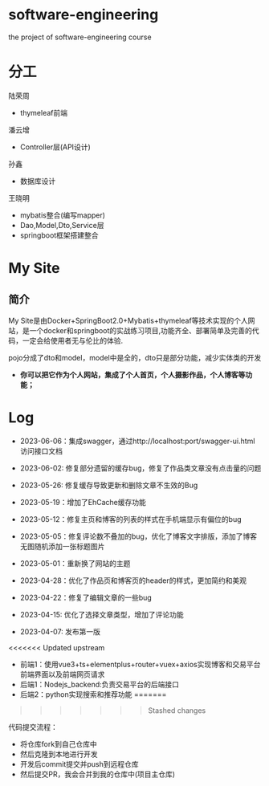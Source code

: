 # software-engineering
the project of software-engineering course

# 分工
陆荣周
* thymeleaf前端

潘云增
* Controller层(API设计)

孙鑫
* 数据库设计

王晓明
* mybatis整合(编写mapper)
* Dao,Model,Dto,Service层
* springboot框架搭建整合
# My Site

## 简介
My Site是由Docker+SpringBoot2.0+Mybatis+thymeleaf等技术实现的个人网站，是一个docker和springboot的实战练习项目,功能齐全、部署简单及完善的代码，一定会给使用者无与伦比的体验.

pojo分成了dto和model，model中是全的，dto只是部分功能，减少实体类的开发

- **你可以把它作为个人网站，集成了个人首页，个人摄影作品，个人博客等功能；**

# Log
- 2023-06-06：集成swagger，通过http://localhost:port/swagger-ui.html访问接口文档
- 2023-06-02: 修复部分遗留的缓存bug，修复了作品类文章没有点击量的问题

- 2023-05-26: 修复缓存导致更新和删除文章不生效的Bug

- 2023-05-19：增加了EhCache缓存功能

- 2023-05-12：修复主页和博客的列表的样式在手机端显示有偏位的bug

- 2023-05-05：修复评论数不叠加的bug，优化了博客文字排版，添加了博客无图随机添加一张标题图片

- 2023-05-01：重新换了网站的主题

- 2023-04-28：优化了作品页和博客页的header的样式，更加简约和美观

- 2023-04-22：修复了编辑文章的一些bug

- 2023-04-15: 优化了选择文章类型，增加了评论功能

- 2023-04-07: 发布第一版







<<<<<<< Updated upstream
* 前端1：使用vue3+ts+elementplus+router+vuex+axios实现博客和交易平台前端界面以及前端网页请求
* 后端1：Nodejs_backend:负责交易平台的后端接口
* 后端2：python实现搜索和推荐功能
=======
>>>>>>> Stashed changes


代码提交流程：
* 将仓库fork到自己仓库中
* 然后克隆到本地进行开发
* 开发后commit提交并push到远程仓库
* 然后提交PR，我会合并到我的仓库中(项目主仓库)

